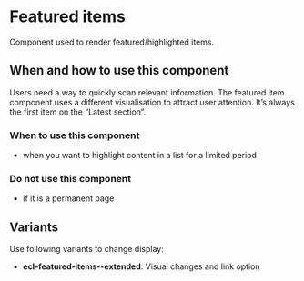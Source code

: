 # Featured items

Component used to render featured/highlighted items.

## When and how to use this component

Users need a way to quickly scan relevant information.
The featured item component uses a different visualisation to attract user attention. It’s always the first item on the “Latest section”.

### When to use this component

* when you want to highlight content in a list for a limited period

### Do not use this component

* if it is a permanent page

## Variants

Use following variants to change display:
* **ecl-featured-items--extended**: Visual changes and link option
